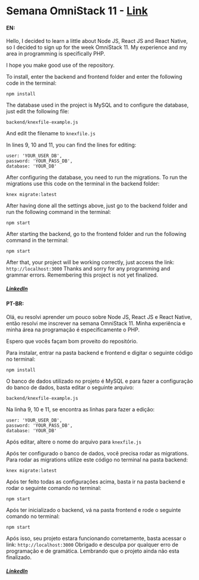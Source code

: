 # Semana OmniStack 11 - [Link](https://rocketseat.com.br/week/aulas/11.0)

#### EN:
Hello, I decided to learn a little about Node JS, React JS and React Native, so I decided to sign up for the week OmniStack 11. My experience and my area in programming is specifically PHP.

I hope you make good use of the repository.

To install, enter the backend and frontend folder and enter the following code in the terminal:
```
npm install
```

The database used in the project is MySQL and to configure the database, just edit the following file:
```
backend/knexfile-example.js
```
And edit the filename to ```knexfile.js```

In lines 9, 10 and 11, you can find the lines for editing:
```
user: 'YOUR_USER_DB',
password: 'YOUR_PASS_DB',
database: 'YOUR_DB'
```

After configuring the database, you need to run the migrations.
To run the migrations use this code on the terminal in the backend folder:
```
knex migrate:latest
```

After having done all the settings above, just go to the backend folder and run the following command in the terminal:
```
npm start
```
After starting the backend, go to the frontend folder and run the following command in the terminal:
```
npm start
```

After that, your project will be working correctly, just access the link: ```http://localhost:3000```
Thanks and sorry for any programming and grammar errors. Remembering this project is not yet finalized.

##### [LinkedIn](https://www.linkedin.com/in/261656165/)


#### PT-BR:
Olá, eu resolvi aprender um pouco sobre Node JS, React JS e React Native, então resolvi me inscrever na semana OmniStack 11. Minha experiência e minha área na programação é especificamente o PHP.

Espero que vocês façam bom proveito do repositório.

Para instalar, entrar na pasta backend e frontend e digitar o seguinte código no terminal:
```
npm install
```

O banco de dados utilizado no projeto é MySQL e para fazer a configuração do banco de dados, basta editar o seguinte arquivo:
```
backend/knexfile-example.js
```
Na linha 9, 10 e 11, se encontra as linhas para fazer a edição:
```
user: 'YOUR_USER_DB',
password: 'YOUR_PASS_DB',
database: 'YOUR_DB'
```
Após editar, altere o nome do arquivo para ```knexfile.js```

Após ter configurado o banco de dados, você precisa rodar as migrations.
Para rodar as migrations utilize este código no terminal na pasta backend:
```
knex migrate:latest
```

Após ter feito todas as configurações acima, basta ir na pasta backend e rodar o seguinte comando no terminal:
```
npm start
```
Após ter inicializado o backend, vá na pasta frontend e rode o seguinte comando no terminal:
```
npm start
```
Após isso, seu projeto estara funcionando corretamente, basta acessar o link:
```http://localhost:3000```
Obrigado e desculpa por qualquer erro de programação e de gramática. Lembrando que o projeto ainda não esta finalizado.

##### [LinkedIn](https://www.linkedin.com/in/261656165/)